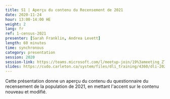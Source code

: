 ```yaml
---
title: S1 | Aperçu du contenu du Recensement de 2021
date: 2020-11-24
hour: 13:00-14:00 HE
weight: 2
lang: fr
ref: 1-census-2021
presenter: [Sarah Franklin, Andrea Levett]
length: 60 minutes
time: synchronous
category: presentation
session: 2020
session-link: https://teams.microsoft.com/l/meetup-join/19%3ameeting_ZTM4NzM5YTUtZDIyMi00OTkwLWI1YTYtMjk0OWRlZjliMWU3%40thread.v2/0?context=%7b%22Tid%22%3a%22258f1f99-ee3d-42c7-bfc5-7af1b2343e02%22%2c%22Oid%22%3a%22453f2523-0463-455c-94fd-041235866d35%22%7d
slides: https://cudo.carleton.ca/system/files/dli_training/4360/dli-2021-census-content.pptx
---
```

Cette présentation donne un aperçu du contenu du questionnaire du recensement de la population de 2021, en mettant l'accent sur le contenu nouveau et modifié.
